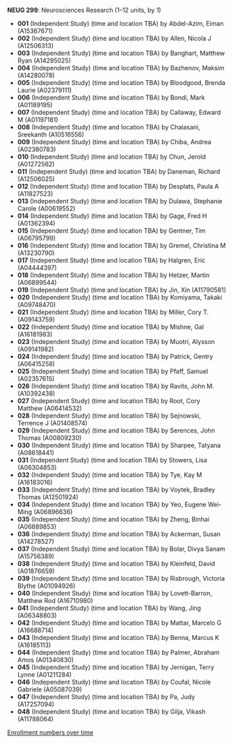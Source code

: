 **NEUG 299**: Neurosciences Research (1–12 units, by 1)

- **001** (Independent Study) (time and location TBA) by Abdel-Azim, Eiman (A15367671)
- **002** (Independent Study) (time and location TBA) by Allen, Nicola J (A12506313)
- **003** (Independent Study) (time and location TBA) by Banghart, Matthew Ryan (A14295025)
- **004** (Independent Study) (time and location TBA) by Bazhenov, Maksim (A14280078)
- **005** (Independent Study) (time and location TBA) by Bloodgood, Brenda Laurie (A02379111)
- **006** (Independent Study) (time and location TBA) by Bondi, Mark (A01189195)
- **007** (Independent Study) (time and location TBA) by Callaway, Edward M (A01197181)
- **008** (Independent Study) (time and location TBA) by Chalasani, Sreekanth (A10516556)
- **009** (Independent Study) (time and location TBA) by Chiba, Andrea (A02380783)
- **010** (Independent Study) (time and location TBA) by Chun, Jerold (A01272562)
- **011** (Independent Study) (time and location TBA) by Daneman, Richard (A12506025)
- **012** (Independent Study) (time and location TBA) by Desplats, Paula A (A11827523)
- **013** (Independent Study) (time and location TBA) by Dulawa, Stephanie Carole (A00619552)
- **014** (Independent Study) (time and location TBA) by Gage, Fred H (A01362394)
- **015** (Independent Study) (time and location TBA) by Gentner, Tim (A06795799)
- **016** (Independent Study) (time and location TBA) by Gremel, Christina M (A13230790)
- **017** (Independent Study) (time and location TBA) by Halgren, Eric (A04444397)
- **018** (Independent Study) (time and location TBA) by Hetzer, Martin (A06899544)
- **019** (Independent Study) (time and location TBA) by Jin, Xin (A11790581)
- **020** (Independent Study) (time and location TBA) by Komiyama, Takaki (A09748470)
- **021** (Independent Study) (time and location TBA) by Miller, Cory T. (A09143759)
- **022** (Independent Study) (time and location TBA) by Mishne, Gal (A16181983)
- **023** (Independent Study) (time and location TBA) by Muotri, Alysson (A09141982)
- **024** (Independent Study) (time and location TBA) by Patrick, Gentry (A06415258)
- **025** (Independent Study) (time and location TBA) by Pfaff, Samuel (A02357615)
- **026** (Independent Study) (time and location TBA) by Ravits, John M. (A10392438)
- **027** (Independent Study) (time and location TBA) by Root, Cory Matthew (A06414532)
- **028** (Independent Study) (time and location TBA) by Sejnowski, Terrence J (A01408574)
- **029** (Independent Study) (time and location TBA) by Serences, John Thomas (A00809230)
- **030** (Independent Study) (time and location TBA) by Sharpee, Tatyana (A08618441)
- **031** (Independent Study) (time and location TBA) by Stowers, Lisa (A06304853)
- **032** (Independent Study) (time and location TBA) by Tye, Kay M (A16183016)
- **033** (Independent Study) (time and location TBA) by Voytek, Bradley Thomas (A12501924)
- **034** (Independent Study) (time and location TBA) by Yeo, Eugene Wei-Ming (A06896636)
- **035** (Independent Study) (time and location TBA) by Zheng, Binhai (A06889853)
- **036** (Independent Study) (time and location TBA) by Ackerman, Susan (A14278527)
- **037** (Independent Study) (time and location TBA) by Bolar, Divya Sanam (A15756389)
- **038** (Independent Study) (time and location TBA) by Kleinfeld, David (A01876659)
- **039** (Independent Study) (time and location TBA) by Risbrough, Victoria Blythe (A01094926)
- **040** (Independent Study) (time and location TBA) by Lovett-Barron, Matthew Rod (A16710980)
- **041** (Independent Study) (time and location TBA) by Wang, Jing (A06348803)
- **042** (Independent Study) (time and location TBA) by Mattar, Marcelo G (A16688714)
- **043** (Independent Study) (time and location TBA) by Benna, Marcus K (A16185113)
- **044** (Independent Study) (time and location TBA) by Palmer, Abraham Amos (A01340830)
- **045** (Independent Study) (time and location TBA) by Jernigan, Terry Lynne (A01211284)
- **046** (Independent Study) (time and location TBA) by Coufal, Nicole Gabriele (A05087039)
- **047** (Independent Study) (time and location TBA) by Pa, Judy (A17257094)
- **048** (Independent Study) (time and location TBA) by Gilja, Vikash (A11788064)

[Enrollment numbers over time](./NEUG299.tsv)
